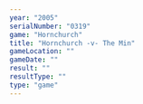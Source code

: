 ```yaml
---
year: "2005"
serialNumber: "0319" 
game: "Hornchurch"
title: "Hornchurch -v- The Min"
gameLocation: ""
gameDate: ""
result: ""
resultType: ""
type: "game"
---
```

